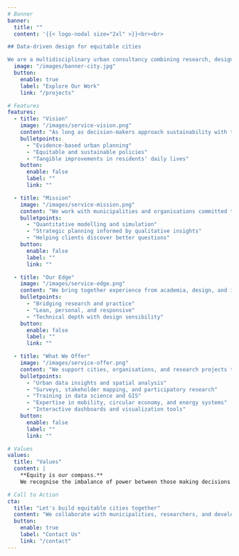 ```yaml
---
# Banner
banner:
  title: ""
  content: '{{< logo-nodal size="2xl" >}}<br><br>

## Data-driven design for equitable cities

We are a multidisciplinary urban consultancy combining research, design, and technology to help municipalities and organisations make informed, people-centred decisions for sustainable transformation.'
  image: "/images/banner-city.jpg"
  button:
    enable: true
    label: "Explore Our Work"
    link: "/projects"

# Features
features:
  - title: "Vision"
    image: "/images/service-vision.png"
    content: "As long as decision-makers approach sustainability with the right intentions, their technical competence should not be what holds them back. Our vision is to contribute to people-centred cities where urban policies are measurably more equitable and sustainable, and where residents experience tangible improvements in daily life – from accessibility and air quality to fairer energy costs."
    bulletpoints:
      - "Evidence-based urban planning"
      - "Equitable and sustainable policies"
      - "Tangible improvements in residents' daily lives"
    button:
      enable: false
      label: ""
      link: ""

  - title: "Mission"
    image: "/images/service-mission.png"
    content: "We work with municipalities and organisations committed to sustainability by strengthening their use of data and evidence in decision-making. Our approach combines quantitative modelling, simulation, and strategic planning with qualitative insights to ensure policies are grounded in lived realities. In doing so, we not only provide answers but also help our clients discover better questions."
    bulletpoints:
      - "Quantitative modelling and simulation"
      - "Strategic planning informed by qualitative insights"
      - "Helping clients discover better questions"
    button:
      enable: false
      label: ""
      link: ""

  - title: "Our Edge"
    image: "/images/service-edge.png"
    content: "We bring together experience from academia, design, and industry. Complex projects often rely on us as the bridge between disciplines — combining analytical rigour with design thinking and practical execution. Our strength lies in being lean, personal, and responsive, while operating with the competence and reach of a much larger organisation."
    bulletpoints:
      - "Bridging research and practice"
      - "Lean, personal, and responsive"
      - "Technical depth with design sensibility"
    button:
      enable: false
      label: ""
      link: ""

  - title: "What We Offer"
    image: "/images/service-offer.png"
    content: "We support cities, organisations, and research projects through data analysis, urban modelling, and design-driven strategy."
    bulletpoints:
      - "Urban data insights and spatial analysis"
      - "Surveys, stakeholder mapping, and participatory research"
      - "Training in data science and GIS"
      - "Expertise in mobility, circular economy, and energy systems"
      - "Interactive dashboards and visualization tools"
    button:
      enable: false
      label: ""
      link: ""

# Values
values:
  title: "Values"
  content: |
    **Equity is our compass.**  
    We recognise the imbalance of power between those making decisions and those affected by them, and we work to bridge this gap by advocating for residents and users of cities through transparent, evidence-based methods.

# Call to Action
cta:
  title: "Let's build equitable cities together"
  content: "We collaborate with municipalities, researchers, and developers to translate data into meaningful action for sustainable urban futures."
  button:
    enable: true
    label: "Contact Us"
    link: "/contact"
---
```

